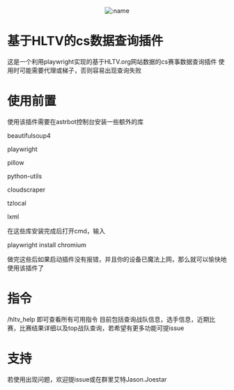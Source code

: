 
</div>

<div align="center">

![:name]([https://count.getloli.com/@hltv?name=hltv&theme=asoul&padding=7&offset=0&align=top&scale=1&pixelated=1&darkmode=auto](https://count.getloli.com/@Jason.Joestar-NIUNIU?name=Jason.Joestar-NIUNIU&theme=asoul&padding=7&offset=0&align=top&scale=1&pixelated=1&darkmode=auto))

</div>

# 基于HLTV的cs数据查询插件

这是一个利用playwright实现的基于HLTV.org网站数据的cs赛事数据查询插件
使用时可能需要代理或梯子，否则容易出现查询失败

# 使用前置
使用该插件需要在astrbot控制台安装一些额外的库

beautifulsoup4

playwright

pillow

python-utils

cloudscraper

tzlocal

lxml

在这些库安装完成后打开cmd，输入

playwright install chromium

做完这些后如果启动插件没有报错，并且你的设备已魔法上网，那么就可以愉快地使用该插件了


# 指令
/hltv_help  即可查看所有可用指令
目前包括查询战队信息，选手信息，近期比赛，比赛结果详细以及top战队查询，若希望有更多功能可提issue

# 支持
若使用出现问题，欢迎提issue或在群里艾特Jason.Joestar
